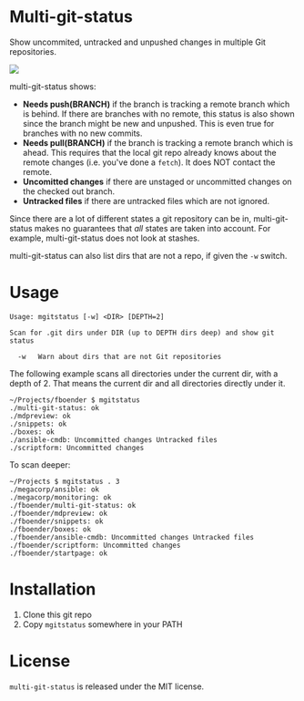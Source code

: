 Multi-git-status
================

Show uncommited, untracked and unpushed changes in multiple Git repositories.

![](https://raw.githubusercontent.com/fboender/multi-git-status/master/screenshot.png)

multi-git-status shows:

* **Needs push(BRANCH)** if the branch is tracking a remote branch which is
  behind. If there are branches with no remote, this status is also shown
  since the branch might be new and unpushed. This is even true for branches
  with no new commits.
* **Needs pull(BRANCH)** if the branch is tracking a remote branch which is
  ahead. This requires that the local git repo already knows about the remote
  changes (i.e. you've done a `fetch`). It does NOT contact the remote.
* **Uncomitted changes** if there are unstaged or uncommitted changes on the
  checked out branch.
* **Untracked files** if there are untracked files which are not ignored.

Since there are a lot of different states a git repository can be in,
multi-git-status makes no guarantees that *all* states are taken into account.
For example, multi-git-status does not look at stashes.

multi-git-status can also list dirs that are not a repo, if given the `-w`
switch.


# Usage

    Usage: mgitstatus [-w] <DIR> [DEPTH=2]
    
    Scan for .git dirs under DIR (up to DEPTH dirs deep) and show git status

      -w   Warn about dirs that are not Git repositories


The following example scans all directories under the current dir, with a
depth of 2. That means the current dir and all directories directly under it.

    ~/Projects/fboender $ mgitstatus 
    ./multi-git-status: ok 
    ./mdpreview: ok 
    ./snippets: ok 
    ./boxes: ok 
    ./ansible-cmdb: Uncommitted changes Untracked files 
    ./scriptform: Uncommitted changes 

To scan deeper:

    ~/Projects $ mgitstatus . 3
    ./megacorp/ansible: ok 
    ./megacorp/monitoring: ok 
    ./fboender/multi-git-status: ok 
    ./fboender/mdpreview: ok 
    ./fboender/snippets: ok 
    ./fboender/boxes: ok 
    ./fboender/ansible-cmdb: Uncommitted changes Untracked files 
    ./fboender/scriptform: Uncommitted changes 
    ./fboender/startpage: ok 

# Installation

1. Clone this git repo
2. Copy `mgitstatus` somewhere in your PATH

# License

`multi-git-status` is released under the MIT license.
